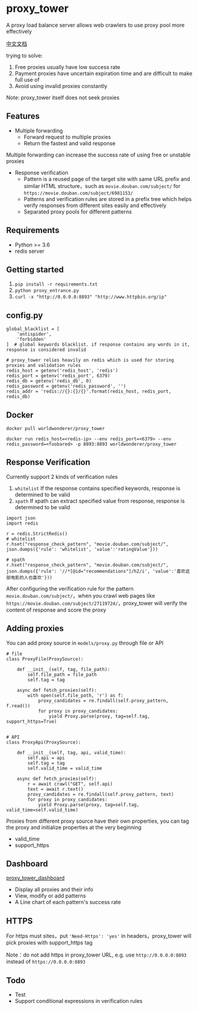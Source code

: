 # proxy_tower
A proxy load balance server allows web crawlers to use proxy pool more effectively
 
 [中文文档](https://github.com/worldwonderer/proxy_tower/blob/master/README_ZH.md)

trying to solve:
1. Free proxies usually have low success rate 
2. Payment proxies have uncertain expiration time and are difficult to make full use of
3. Avoid using invalid proxies constantly 

Note: proxy_tower itself does not seek proxies

## Features
* Multiple forwarding
    * Forward request to multiple proxies 
    * Return the fastest and valid response
    
Multiple forwarding can increase the success rate of using free or unstable proxies

* Response verification
    * Pattern is a reused page of the target site with same URL prefix and similar HTML structure，such as `movie.douban.com/subject/` for `https://movie.douban.com/subject/6981153/`
    * Patterns and verification rules are stored in a prefix tree which helps verify responses from different sites easily and effectively
    * Separated proxy pools for different patterns

## Requirements
* Python >= 3.6
* redis server

## Getting started
1. `pip install -r requirements.txt`
2. `python proxy_entrance.py`
3. `curl -x "http://0.0.0.0:8893" "http://www.httpbin.org/ip"`

## config.py
```shell
global_blacklist = [
    'antispider',
    'forbidden'
]  # global keywords blacklist. if response contains any words in it, response is considered invalid

# proxy_tower relies heavily on redis which is used for storing proxies and validation rules
redis_host = getenv('redis_host', 'redis')
redis_port = getenv('redis_port', 6379)
redis_db = getenv('redis_db', 0)
redis_password = getenv('redis_password', '')
redis_addr = 'redis://{}:{}/{}'.format(redis_host, redis_port, redis_db)
```

## Docker
```shell
docker pull worldwonderer/proxy_tower

docker run redis_host=<redis-ip> --env redis_port=<6379> --env redis_password=<foobared> -p 8893:8893 worldwonderer/proxy_tower
```

## Response Verification
Currently support 2 kinds of verification rules
1. `whitelist` If the response contains specified keywords, response is determined to be valid
2. `xpath` If xpath can extract specified value from response, response is determined to be valid

```shell
import json
import redis

r = redis.StrictRedis()
# whitelist
r.hset("response_check_pattern", "movie.douban.com/subject/", json.dumps({'rule': 'whitelist', 'value':'ratingValue'}))

# xpath
r.hset("response_check_pattern", "movie.douban.com/subject/", json.dumps({'rule': '//*[@id="recommendations"]/h2/i', 'value':'喜欢这部电影的人也喜欢'}))
```

After configuring the verification rule for the pattern `movie.douban.com/subject/`，when you crawl web pages like `https://movie.douban.com/subject/27119724/`，proxy_tower will verify the content of response and score the proxy

## Adding proxies

You can add proxy source in `models/proxy.py` through file or API

```
# file
class ProxyFile(ProxySource):

    def __init__(self, tag, file_path):
        self.file_path = file_path
        self.tag = tag

    async def fetch_proxies(self):
        with open(self.file_path, 'r') as f:
            proxy_candidates = re.findall(self.proxy_pattern, f.read())
            for proxy in proxy_candidates:
                yield Proxy.parse(proxy, tag=self.tag, support_https=True)


# API
class ProxyApi(ProxySource):

    def __init__(self, tag, api, valid_time):
        self.api = api
        self.tag = tag
        self.valid_time = valid_time

    async def fetch_proxies(self):
        r = await crawl("GET", self.api)
        text = await r.text()
        proxy_candidates = re.findall(self.proxy_pattern, text)
        for proxy in proxy_candidates:
            yield Proxy.parse(proxy, tag=self.tag, valid_time=self.valid_time)
```

Proxies from different proxy source have their own properties, you can tag the proxy and initialize properties at the very beginning

* valid_time
* support_https

## Dashboard

[proxy_tower_dashboard](https://github.com/worldwonderer/proxy_tower_dashboard)

* Display all proxies and their info
* View, modify or add patterns
* A Line chart of each pattern's success rate

## HTTPS

For https must sites，put `'Need-Https': 'yes'` in headers，proxy_tower will pick proxies with support_https tag

Note：do not add https in proxy_tower URL, e.g. use `http://0.0.0.0:8893` instead of `https://0.0.0.0:8893`

## Todo

* Test
* Support conditional expressions in verification rules
